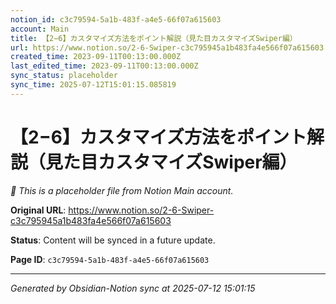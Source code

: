 ```yaml
---
notion_id: c3c79594-5a1b-483f-a4e5-66f07a615603
account: Main
title: 【2−6】カスタマイズ方法をポイント解説（見た目カスタマイズSwiper編）
url: https://www.notion.so/2-6-Swiper-c3c795945a1b483fa4e566f07a615603
created_time: 2023-09-11T00:13:00.000Z
last_edited_time: 2023-09-11T00:13:00.000Z
sync_status: placeholder
sync_time: 2025-07-12T15:01:15.085819
---
```


# 【2−6】カスタマイズ方法をポイント解説（見た目カスタマイズSwiper編）

*🔄 This is a placeholder file from Notion Main account.*

**Original URL**: https://www.notion.so/2-6-Swiper-c3c795945a1b483fa4e566f07a615603

**Status**: Content will be synced in a future update.

**Page ID**: `c3c79594-5a1b-483f-a4e5-66f07a615603`

---

*Generated by Obsidian-Notion sync at 2025-07-12 15:01:15*
